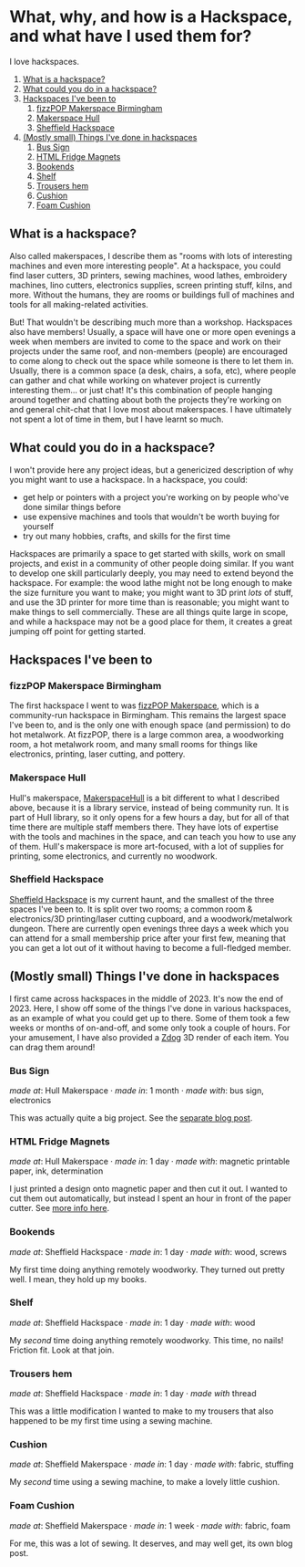 # What, why, and how is a Hackspace, and what have I used them for?

<word-count parent=".markdown-body"></word-count>

I love hackspaces.

1. [What is a hackspace?](#what-is-a-hackspace)
2. [What could you do in a hackspace?](#what-could-you-do-in-a-hackspace)
3. [Hackspaces I've been to](#hackspaces-ive-been-to)
   1. [fizzPOP Makerspace Birmingham](#fizzpop-makerspace-birmingham)
   2. [Makerspace Hull](#makerspace-hull)
   3. [Sheffield Hackspace](#sheffield-hackspace)
4. [(Mostly small) Things I've done in hackspaces](#mostly-small-things-ive-done-in-hackspaces)
   1. [Bus Sign](#bus-sign)
   2. [HTML Fridge Magnets](#html-fridge-magnets)
   3. [Bookends](#bookends)
   4. [Shelf](#shelf)
   5. [Trousers hem](#trousers-hem)
   6. [Cushion](#cushion)
   7. [Foam Cushion](#foam-cushion)

## What is a hackspace?

Also called makerspaces, I describe them as "rooms with lots of interesting machines and even more interesting people". At a hackspace, you could find laser cutters, 3D printers, sewing machines, wood lathes, embroidery machines, lino cutters, electronics supplies, screen printing stuff, kilns, and more. Without the humans, they are rooms or buildings full of machines and tools for all making-related activities.

But! That wouldn't be describing much more than a workshop. Hackspaces also have members! Usually, a space will have one or more open evenings a week when members are invited to come to the space and work on their projects under the same roof, and non-members (people) are encouraged to come along to check out the space while someone is there to let them in. Usually, there is a common space (a desk, chairs, a sofa, etc), where people can gather and chat while working on whatever project is currently interesting them... or just chat! It's this combination of people hanging around together and chatting about both the projects they're working on and general chit-chat that I love most about makerspaces. I have ultimately not spent a lot of time in them, but I have learnt so much.

## What could you do in a hackspace?

I won't provide here any project ideas, but a genericized description of why you might want to use a hackspace. In a hackspace, you could:

- get help or pointers with a project you're working on by people who've done similar things before
- use expensive machines and tools that wouldn't be worth buying for yourself
- try out many hobbies, crafts, and skills for the first time

Hackspaces are primarily a space to get started with skills, work on small projects, and exist in a community of other people doing similar. If you want to develop one skill particularly deeply, you may need to extend beyond the hackspace. For example: the wood lathe might not be long enough to make the size furniture you want to make; you might want to 3D print *lots* of stuff, and use the 3D printer for more time than is reasonable; you might want to make things to sell commercially. These are all things quite large in scope, and while a hackspace may not be a good place for them, it creates a great jumping off point for getting started.

## Hackspaces I've been to

### fizzPOP Makerspace Birmingham

The first hackspace I went to was [fizzPOP Makerspace](https://fizzpop.org.uk/), which is a community-run hackspace in Birmingham. This remains the largest space I've been to, and is the only one with enough space (and permission) to do hot metalwork. At fizzPOP, there is a large common area, a woodworking room, a hot metalwork room, and many small rooms for things like electronics, printing, laser cutting, and pottery.

### Makerspace Hull

Hull's makerspace, [MakerspaceHull](https://www.hcandl.co.uk/libraries/makerspace) is a bit different to what I described above, because it is a library service, instead of being community run. It is part of Hull library, so it only opens for a few hours a day, but for all of that time there are multiple staff members there. They have lots of expertise with the tools and machines in the space, and can teach you how to use any of them. Hull's makerspace is more art-focused, with a lot of supplies for printing, some electronics, and currently no woodwork.

### Sheffield Hackspace

[Sheffield Hackspace](https://www.sheffieldhackspace.org.uk/) is my current haunt, and the smallest of the three spaces I've been to. It is split over two rooms; a common room & electronics/3D printing/laser cutting cupboard, and a woodwork/metalwork dungeon. There are currently open evenings three days a week which you can attend for a small membership price after your first few, meaning that you can get a lot out of it without having to become a full-fledged member.

## (Mostly small) Things I've done in hackspaces

I first came across hackspaces in the middle of 2023. It's now the end of 2023. Here, I show off some of the things I've done in various hackspaces, as an example of what you could get up to there. Some of them took a few weeks or months of on-and-off, and some only took a couple of hours. For your amusement, I have also provided a [Zdog](https://zzz.dog/) 3D render of each item. You can drag them around!

### Bus Sign

<figcaption>

*made at*: Hull Makerspace · *made in*: 1 month · *made with*: bus sign, electronics

</figcaption>

<bus-sign-model></bus-sign-model>

<figcaption>

This was actually quite a big project. See the [separate blog post](../hull-bus-sign/).

</figcaption>

### HTML Fridge Magnets

<figcaption>

*made at*: Hull Makerspace · *made in*: 1 day · *made with*: magnetic printable paper, ink, determination

</figcaption>

<fridge-magnets-model></fridge-magnets-model>

<figcaption>

I just printed a design onto magnetic paper and then cut it out. I wanted to cut them out automatically, but instead I spent an hour in front of the paper cutter. See [more info here](https://github.com/alifeee/html-fridge-magnets).

</figcaption>

### Bookends

<figcaption>

*made at*: Sheffield Hackspace · *made in*: 1 day · *made with*: wood, screws

</figcaption>

<bookend-model></bookend-model>

<figcaption>

My first time doing anything remotely woodworky. They turned out pretty well. I mean, they hold up my books.

</figcaption>

### Shelf

<figcaption>

*made at*: Sheffield Hackspace · *made in*: 1 day · *made with*: wood

</figcaption>

<shelf-model></shelf-model>

<figcaption>

My *second* time doing anything remotely woodworky. This time, no nails! Friction fit. Look at that join.

</figcaption>

### Trousers hem

<figcaption>

*made at*: Sheffield Hackspace · *made in*: 1 day · *made with* thread

</figcaption>

<trousers-model></trousers-model>

<figcaption>

This was a little modification I wanted to make to my trousers that also happened to be my first time using a sewing machine.

</figcaption>

### Cushion

<figcaption>

*made at*: Sheffield Makerspace · *made in*: 1 day · *made with*: fabric, stuffing

</figcaption>

<cushion-model></cushion--model>

<figcaption>

My *second* time using a sewing machine, to make a lovely little cushion.

</figcaption>

### Foam Cushion

<figcaption>

*made at*: Sheffield Makerspace · *made in*: 1 week · *made with*: fabric, foam

</figcaption>

<foam-cushion-model></foam-cushion-model>

<figcaption>

For me, this was a lot of sewing. It deserves, and may well get, its own blog post.

</figcaption>
